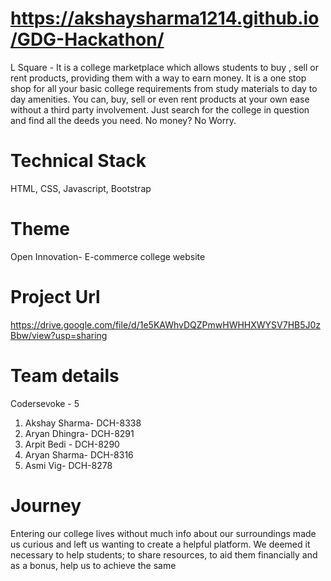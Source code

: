 # https://akshaysharma1214.github.io/GDG-Hackathon/
L Square - It is a college marketplace which allows students to buy , sell or rent products, providing them with a way to earn money. It is a one stop shop for all your basic college  requirements from study materials to day to day amenities. You can, buy, sell or even rent products at your own ease without a third party involvement. Just search for the college in question and find all the deeds you need.
No money? No Worry.
# Technical Stack 
HTML, CSS, Javascript, Bootstrap
# Theme 
Open Innovation- E-commerce college website
# Project Url
https://drive.google.com/file/d/1e5KAWhvDQZPmwHWHHXWYSV7HB5J0zBbw/view?usp=sharing
# Team details
Codersevoke - 5
1) Akshay Sharma- DCH-8338
2) Aryan Dhingra- DCH-8291
3) Arpit Bedi - DCH-8290
4) Aryan Sharma- DCH-8316
5) Asmi Vig- DCH-8278
# Journey
Entering our college lives without much info about our surroundings made us curious and left us wanting to create a helpful platform. We deemed it necessary to help students; to share resources, to aid them financially and as a bonus, help us to achieve the same 
